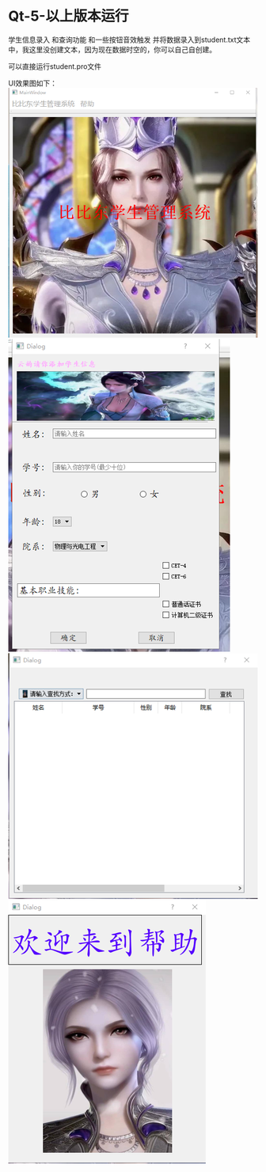 # Qt-5-以上版本运行
学生信息录入
和查询功能
和一些按钮音效触发 并将数据录入到student.txt文本中，我这里没创建文本，因为现在数据时空的，你可以自己自创建。

可以直接运行student.pro文件

UI效果图如下：
![image](https://github.com/zhuxing666/QT-5-/blob/main/studentproject/image/QQ%E5%9B%BE%E7%89%8720210908142502.png)
![image](https://github.com/zhuxing666/QT-5-/blob/main/studentproject/image/QQ%E5%9B%BE%E7%89%8720210908142558.png)
![image](https://github.com/zhuxing666/QT-5-/blob/main/studentproject/image/QQ%E5%9B%BE%E7%89%8720210908142628.png)
![image](https://github.com/zhuxing666/QT-5-/blob/main/studentproject/image/QQ%E5%9B%BE%E7%89%8720210908142652.png)


